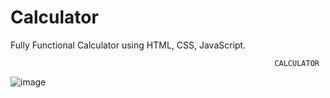# Calculator
Fully Functional Calculator using HTML, CSS, JavaScript.

                                                               CALCULATOR
![image](https://user-images.githubusercontent.com/63421462/128154719-9c93ad23-3230-4cd7-98a7-992a6e3fcbc5.png)


